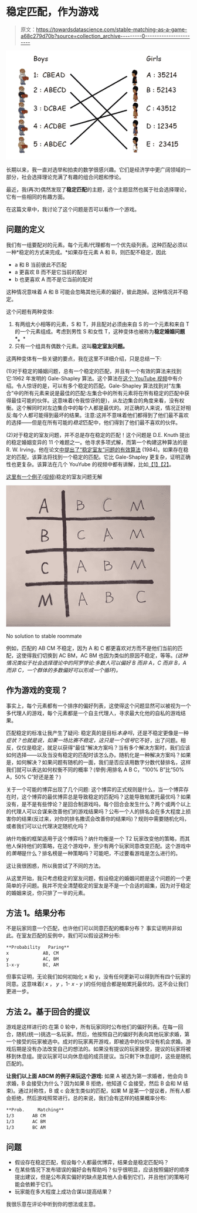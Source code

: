 # 稳定匹配，作为游戏

> 原文：<https://towardsdatascience.com/stable-matching-as-a-game-a68c279d70b?source=collection_archive---------0----------------------->

![](img/10b045be74f0c723e3fe47b029057b83.png)

长期以来，我一直对选举和拍卖的数学很感兴趣。它们是经济学中更广阔领域的一部分，社会选择理论充满了有趣的组合问题和悖论。

最近，我(再次)偶然发现了**稳定匹配**的主题，这个主题显然也属于社会选择理论，它有一些相同的有趣方面。

在这篇文章中，我讨论了这个问题是否可以看作一个游戏。

## 问题的定义

我们有一组要配对的元素。每个元素/代理都有一个优先级列表。这种匹配必须以一种*稳定的方式来完成。*如果存在元素 A 和 B，则匹配不稳定，因此

*   a 和 B 当前彼此不匹配
*   a 更喜欢 B 而不是它当前的配对
*   b 也更喜欢 A 而不是它当前的配对

这种情况意味着 A 和 B 可能会忽略其他元素的偏好，彼此跑掉。这种情况并不稳定。

这个问题有两种变体:

1.  有两组大小相等的元素，S 和 T，并且配对必须由来自 S 的一个元素和来自 T 的一个元素组成。考虑到男性 S 和女性 T，这种变体也被称为**稳定婚姻问题*。***
2.  只有一个组具有偶数个元素。这叫**稳定室友问题。**

这两种变体有一些关键的要点，我在这里不详细介绍，只是总结一下:

(1)对于稳定的婚姻问题，总有一个稳定的匹配，并且有一个有效的算法来找到它:1962 年发明的 Gale-Shapley 算法。这个算法在[这个 YouTube 视频](https://www.youtube.com/watch?v=RE5PmdGNgj0)中有介绍。令人惊讶的是，可以有多个稳定的匹配。Gale-Shapley 算法找到对“左集合”中的所有元素来说是最佳的匹配:左集合中的所有元素将在所有稳定的匹配中获得最佳可能的伙伴。这意味着(令我惊讶的是)，从左边集合的角度来看，没有权衡。这个解同时对左边集合中的每个人都是最优的。对正确的人来说，情况正好相反:每个人都可能得到最坏的结果。注意:这并不意味着他们都得到了他们最不喜欢的选择——但是在所有可能的*稳定*匹配中，他们得到了他们最不喜欢的伙伴。

(2)对于稳定的室友问题，并不总是存在稳定的匹配！这个问题是 D.E. Knuth 提出的稳定婚姻变异的 11 个难题之一。他寻求多项式解，而第一个构建这种算法的是 R. W. Irving，他在论文[中提出了“稳定室友”问题的有效算法](http://www.dcs.gla.ac.uk/~pat/jchoco/roommates/papers/Comp_sdarticle.pdf) (1984)。如果存在稳定的匹配，该算法将找到一个稳定的匹配。它比 Gale-Shapley 更复杂，证明正确性也更复杂。该算法在几个 YouYube 的视频中都有讲解，比如[【1】](https://www.youtube.com/watch?v=9Lo7TFAkohE)[【2】](https://www.youtube.com/watch?v=mq1aYnXnCNI)。

[这里有一个例子(视频)](https://www.youtube.com/watch?v=5QLxAp8mRKo&t=6m12s)稳定的室友问题无解

[![](img/a4abcb9b45a0d3f2995f72c83b6f95ba.png)](https://www.youtube.com/watch?v=5QLxAp8mRKo&t=6m12s)

No solution to stable roommate

例如，匹配的 AB CM 不稳定，因为 A 和 C 都更喜欢对方而不是他们当前的匹配，这使得我们切换到 AC BM，AC BM 也因为类似的原因不稳定，等等。*(这种情况类似于社会选择理论中的阿罗悖论:多数人可以偏好 B 而非 A，C 而非 B，A 而非 C，一个群体的多数偏好可以形成一个循环)。*

## 作为游戏的变现？

事实上，每个元素都有一个排序的偏好列表，这使得这个问题显然可以被视为一个多代理人的游戏，每个元素都是一个自主代理人，寻求最大化他的自私的游戏结果。

匹配稳定的标准让我产生了疑问:
稳定真的是目标*本身吗*，还是不稳定更像是一种*症状？*也就是说，如果一场比赛不稳定，这只是一个*信号*它不好，出了问题。相反，仅仅是稳定，就足以获得“最佳”解决方案吗？当有多个解决方案时，我们应该如何选择——以及当没有稳定的匹配时该怎么办。随机化是一种解决方案吗？如果是，如何解决？如果问题有随机的一面，我们是否应该用数字分数代替排名，这样我们就可以表达如何权衡不同的概率？(举例:用排名 A B C，“100% B”比“50% A，50% C”好还是差？)

关于一个可能的博弈出现了几个问题:
这个博弈的正式规则是什么，当一个博弈存在时，这个博弈的最优博弈总是导致稳定的匹配吗？这能导致帕累托最优吗？如果没有，是不是有些悖论？是回合制游戏吗，每个回合会发生什么？两个或两个以上的代理人可以合谋来改善他们的游戏结果吗？公布一个人的排名会在多大程度上损害你的结果(反过来，对你的排名撒谎会改善你的结果吗)？规则中需要随机化吗，或者我们可以让代理决定随机化吗？

纳什均衡的框架适用于这个博弈吗？纳什均衡是一个 T2 玩家改变他的策略，而其他人保持他们的策略，在这个游戏中，至少有两个玩家同意改变匹配。这个游戏中的*策略*是什么？排名榜是一种策略吗？可能吧，不过要看游戏是怎么进行的。

这让我很困惑，所以我尝试了不同的方法。

从这里开始，我只考虑稳定的室友问题，假设稳定的婚姻问题是这个问题的一个更简单的子问题。我并不完全清楚稳定的室友是不是一个合适的超集，因为对于稳定的婚姻来说，你只排了一半的元素。

## 方法 1。结果分布

不是玩家同意一个匹配，也许他们可以同意匹配的概率分布？
事实证明并非如此。在室友匹配的反例中，我们可以假设这种分布:

```
**Probability   Paring**
x             AB, CM
y             AC, BM
1-x-y         BC, AM
```

但事实证明，无论我们如何初始化 x 和 y，没有任何更新可以得到所有四个玩家的同意。这意味着( *x* ， *y* ，1- *x* - *y* )的任何组合都是帕累托最优的。这不会让我们更进一步。

## 方法 2。基于回合的提议

游戏是这样进行的:在第 0 轮中，所有玩家同时公布他们的偏好列表。在每一回合，随机(统一)挑选一名玩家。然后，他按照自己的偏好列表向其他玩家求婚，第一个接受的玩家被选中。成对的玩家离开游戏，即被选中的伙伴没有机会求婚。游戏后期是没有办法改变自己的想法的。如果没有提议的玩家接受，提议的玩家将被移到休息组。提议玩家可以向休息组的成员提议。当只剩下休息组时，这些是随机匹配的。

**让我们以上面 ABCM 的例子来玩这个游戏:**
如果 A 被选为第一求婚者，他会向 B 求婚，B 会接受(为什么？因为如果 B 拒绝，他知道 C 会接受，然后 B 会和 M 结束)。通过对称性，B 或 c 会发生类似的匹配，如果 M 是第一个提议者，所有人都会拒绝，然后游戏照常进行。总的来说，我们会有这样的结果概率分布:

```
**Prob.     Matching**
1/3       AB CM
1/3       AC BM
1/3       BC AM
```

## 问题

*   假设存在稳定匹配，假设每个人都最优博弈，结果会是稳定匹配吗？
*   在某些情况下发布错误的偏好会有帮助吗？似乎很明显，应该按照偏好的顺序提出建议，但是公布真实偏好的缺点是其他人会看到它们，并且他们的策略可能会依赖于它们。
*   玩家能在多大程度上成功合谋以提高结果？

我很乐意在评论中听到你的想法或主意。